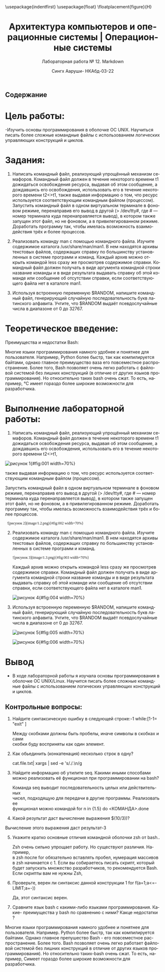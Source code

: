 ﻿---
## Front matter
title: "Архитектура компьютеров и операционные системы | Операционные системы"
subtitle: "Лабораторная работа № 12. Markdown"
author: " Сингх Ааруши- НКАбд-03-22"

## Generic otions
lang: ru-RU

toc-title: "Содержание"

## Bibliography
bibliography: bib/cite.bib
csl: pandoc/csl/gost-r-7-0-5-2008-numeric.csl

## Pdf output format
toc: true # Table of contents
toc-depth: 2
lof: true # List of figures
lot: true # List of tables
fontsize: 12pt
linestretch: 1.5
papersize: a4
documentclass: scrreprt
## I18n polyglossia
polyglossia-lang:
  name: russian
  options:
	- spelling=modern
	- babelshorthands=true
polyglossia-otherlangs:
  name: english
## I18n babel
babel-lang: russian
babel-otherlangs: english
## Fonts
mainfont: PT Serif
romanfont: PT Serif
sansfont: PT Sans
monofont: PT Mono
mainfontoptions: Ligatures=TeX
romanfontoptions: Ligatures=TeX
sansfontoptions: Ligatures=TeX,Scale=MatchLowercase
monofontoptions: Scale=MatchLowercase,Scale=0.9
## Biblatex
biblatex: true
biblio-style: "gost-numeric"
biblatexoptions:
  - parentracker=true
  - backend=biber
  - hyperref=auto
  - language=auto
  - autolang=other*
  - citestyle=gost-numeric
## Pandoc-crossref LaTeX customization
figureTitle: "Рис."
tableTitle: "Таблица"
listingTitle: "Листинг"
lofTitle: "Список иллюстраций"
lotTitle: "Список таблиц"
lolTitle: "Листинги"
## Misc options
indent: true
header-includes:
  - \usepackage{indentfirst}
  - \usepackage{float} # keep figures where there are in the text
  - \floatplacement{figure}{H} # keep figures where there are in the text
---

# Цель работы:
-Изучить основы программирования в оболочке ОС UNIX. Научиться писать более сложные командные файлы с использованием логических управляющих конструкций и циклов.

# Задания:

1. Написать командный файл, реализующий упрощённый механизм семафоров. Командный файл должен в течение некоторого времени t1 дожидаться освобождения ресурса, выдавая об этом сообщение, а дождавшись его освобождения, использовать его в течение некоторого времени t2<>t1, также выдавая информацию о том, что ресурс используется соответствующим командным файлом (процессом). Запустить командный файл в одном виртуальном терминале в фоновом режиме, перенаправив его вывод в другой (> /dev/tty#, где # — номер терминала куда перенаправляется
вывод), в котором также запущен этот файл, но не фоновом, а в привилегированном режиме. Доработать программу так, чтобы имелась возможность взаимодействия трёх и более процессов.

2. Реализовать команду man с помощью командного файла. Изучите содержимое каталога /usr/share/man/man1. В нем находятся архивы текстовых файлов, содержащих справку по большинству установленных в системе программ и команд. Каждый архив можно открыть командой less сразу же просмотрев содержимое справки. Командный файл должен получать в виде аргумента командной строки название команды и в виде результата выдавать справку об этой команде или сообщение об отсутствии справки, если соответствующего файла нет в каталоге man1.

3. Используя встроенную переменную $RANDOM, напишите командный файл, генерирующий случайную последовательность букв латинского алфавита. Учтите, что $RANDOM выдаёт псевдослучайные числа в диапазоне от 0 до 32767.

# Теоретическое введение:

Преимущества и недостатки Bаѕh:

Многие языки программирования намного удобнее и понятнее для пользователя. Например, Python более быстр, так как компилируется байтами, однако главное преимущество ваза его повсеместное распространение. Более того, Bash позволяет очень легко работать с файловой системой без лишних конструкций (в отличие от других языков программирования). Но относительно таких bash очень сжат. То есть, например, °С имеет гораздо более широкие возможности для разработчика.

# Выполнение лабораторной работы:

1. Написать командный файл, реализующий упрощённый механизм семафоров. Командный файл должен в течение некоторого времени t1 дожидаться освобождения ресурса, выдавая об этом сообщение, а дождавшись его освобождения, использовать его в течение некоторого времени t2<>t1, 

![рисунок 1](image/1.1.png){#fig:001 width=70%}

также выдавая информацию о том, что ресурс используется соответствующим командным файлом (процессом).

Запустить командный файл в одном виртуальном терминале в фоновом режиме, перенаправив его вывод в другой (> /dev/tty#, где # — номер терминала куда перенаправляется вывод), в котором также запущен этот файл, но не фоновом, а в привилегированном режиме. Доработать программу так, чтобы имелась возможность взаимодействия трёх и более процессов.

      ![рисунок 2](image/1.2.png){#fig:002 width=70%}

2. Реализовать команду man с помощью командного файла. Изучите содержимое каталога /usr/share/man/man1. В нем находятся архивы текстовых файлов, содержащих справку по большинству установленных в системе программ и команд.

       ![рисунок 3](image/1.3.png){#fig:003 width=70%}


      Каждый архив можно открыть командой less сразу же просмотрев   
      содержимое справки. Командный файл должен получать в виде аргумента 
      командной строки название команды и в виде результата выдавать 
      справку об этой команде или сообщение об отсутствии справки, если 
      соответствующего файла нет в каталоге man1.

      ![рисунок 4](image/1.4.png){#fig:004 width=70%}

3. Используя встроенную переменную $RANDOM, напишите командный файл, генерирующий случайную последовательность букв латинского алфавита. Учтите, что $RANDOM выдаёт псевдослучайные числа в диапазоне от 0 до 32767.


      ![рисунок 5](image/1.5.png){#fig:005 width=70%}

      ![рисунок 6](image/1.6.png){#fig:006 width=70%}


 # Вывод
- В ходе лабораторной работы я изучала основы программирования в оболочке ОС UNIX/Linux. Научится писать более сложные командные файлы с использованием логических управляющих конструкций и циклов.


## Контрольные вопросы: 

1. Найдите синтаксическую ошибку в следующей строке:-1 while:[1-1= "exit" ]

     Между скобками должны быть пробелы, иначе символы в скобках и сами     
     скобки буду восприняты как один элемент.

2. Как обьединить (конкатенация) несколько строк в одну?

      cat.file.txt| xargs | sed -e 's/\./.\n/g

3. Найдите информацию об утилите seq. Какими иными способами можно реализовать её функционал при программировании на bаsh?

     Команда seq выводит последовательность целых или действительных  
     чисел, подходящую для передачи в другие программы. Реализовать ее   
     функционал можно командой for n in {1.5} do <КОМАНДА>.done

4. Какой результат даст вычисление выражения $(10/3))? 

Вычисление этого выражения даст результат-3

5. Укажите кратко основные отличия командной оболочки zsh от bash..

      Zsh очень сильно упрощает работу. Но существуют различия. Например,  
      в zsh после fоr обязательно вставлять пробел, нумерация массивов в 
      zsh начинается с 1. Если вы собираетесь писать скрипт, который 
      будет запускать множество разработчиков, то рекомендуется Bash. 
      Если скрипты вам не нужны Zsh,

6. Проверьте, верен ли синтаксис данной конструкции 1 for f(a=1;a<=- LIMIT;a+-))

      Да, этот синтаксис верен.

7. Сравните язык bash с какими-либо языками программирования. Какие- преимущества у bash по сравнению с ними? Какце недостатки ? 

Многие языки программирования намного удобнее и понятнее для пользователя. Например. Python более быстр, так как компилируется байтами. Однако главное препушество Bash - его повсеместное распространение. Более того. Ваsh позволяет очень легко работает файловой системой без лишних конструкций в отличие от других языков программирования). Но относительно таких-bash очень сжат. То есть, например, Симеет гораздо более широкие возможности для разработчика.
